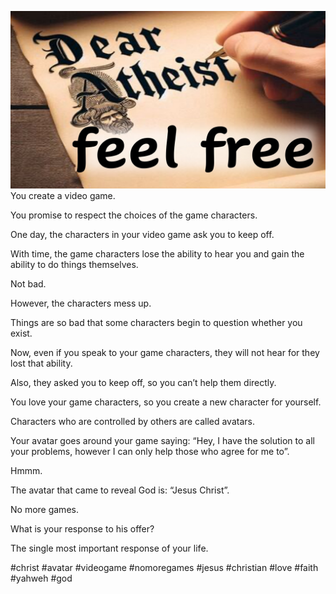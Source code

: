 ![Video cover image](./cover.jpg)
You create a video game.

You promise to respect the choices of the game characters.

One day, the characters in your video game ask you to keep off.

With time, the game characters lose the ability to hear you and gain the ability to do things themselves.

Not bad. 

However, the characters mess up.

Things are so bad that some characters begin to question whether you exist.

Now, even if you speak to your game characters, they will not hear for they lost that ability.

Also, they asked you to keep off, so you can’t help them directly.

You love your game characters, so you create a new character for yourself.

Characters who are controlled by others are called avatars.

Your avatar goes around your game saying: “Hey, I have the solution to all your problems, however I can only help those who agree for me to”.

Hmmm.

The avatar that came to reveal God is: “Jesus Christ”.

No more games.

What is your response to his offer?

The single most important response of your life.

#christ #avatar #videogame #nomoregames #jesus #christian #love #faith #yahweh #god 
